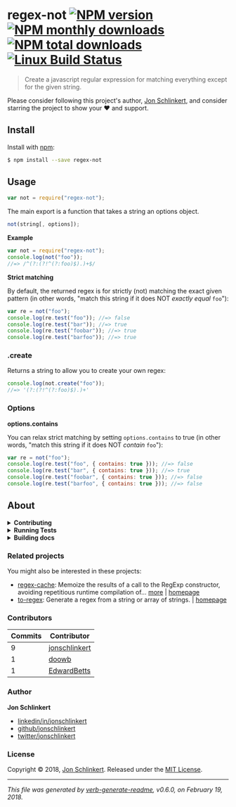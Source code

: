 # regex-not [![NPM version](https://img.shields.io/npm/v/regex-not.svg?style=flat)](https://www.npmjs.com/package/regex-not) [![NPM monthly downloads](https://img.shields.io/npm/dm/regex-not.svg?style=flat)](https://npmjs.org/package/regex-not) [![NPM total downloads](https://img.shields.io/npm/dt/regex-not.svg?style=flat)](https://npmjs.org/package/regex-not) [![Linux Build Status](https://img.shields.io/travis/jonschlinkert/regex-not.svg?style=flat&label=Travis)](https://travis-ci.org/jonschlinkert/regex-not)

> Create a javascript regular expression for matching everything except for the given string.

Please consider following this project's author, [Jon Schlinkert](https://github.com/jonschlinkert), and consider starring the project to show your :heart: and support.

## Install

Install with [npm](https://www.npmjs.com/):

```sh
$ npm install --save regex-not
```

## Usage

```js
var not = require("regex-not");
```

The main export is a function that takes a string an options object.

```js
not(string[, options]);
```

**Example**

```js
var not = require("regex-not");
console.log(not("foo"));
//=> /^(?:(?!^(?:foo)$).)+$/
```

**Strict matching**

By default, the returned regex is for strictly (not) matching the exact given pattern (in other words, "match this string if it does NOT _exactly equal_ `foo`"):

```js
var re = not("foo");
console.log(re.test("foo")); //=> false
console.log(re.test("bar")); //=> true
console.log(re.test("foobar")); //=> true
console.log(re.test("barfoo")); //=> true
```

### .create

Returns a string to allow you to create your own regex:

```js
console.log(not.create("foo"));
//=> '(?:(?!^(?:foo)$).)+'
```

### Options

**options.contains**

You can relax strict matching by setting `options.contains` to true (in other words, "match this string if it does NOT _contain_ `foo`"):

```js
var re = not("foo");
console.log(re.test("foo", { contains: true })); //=> false
console.log(re.test("bar", { contains: true })); //=> true
console.log(re.test("foobar", { contains: true })); //=> false
console.log(re.test("barfoo", { contains: true })); //=> false
```

## About

<details>
<summary><strong>Contributing</strong></summary>

Pull requests and stars are always welcome. For bugs and feature requests, [please create an issue](../../issues/new).

</details>

<details>
<summary><strong>Running Tests</strong></summary>

Running and reviewing unit tests is a great way to get familiarized with a library and its API. You can install dependencies and run tests with the following command:

```sh
$ npm install && npm test
```

</details>

<details>
<summary><strong>Building docs</strong></summary>

_(This project's readme.md is generated by [verb](https://github.com/verbose/verb-generate-readme), please don't edit the readme directly. Any changes to the readme must be made in the [.verb.md](.verb.md) readme template.)_

To generate the readme, run the following command:

```sh
$ npm install -g verbose/verb#dev verb-generate-readme && verb
```

</details>

### Related projects

You might also be interested in these projects:

- [regex-cache](https://www.npmjs.com/package/regex-cache): Memoize the results of a call to the RegExp constructor, avoiding repetitious runtime compilation of… [more](https://github.com/jonschlinkert/regex-cache) | [homepage](https://github.com/jonschlinkert/regex-cache "Memoize the results of a call to the RegExp constructor, avoiding repetitious runtime compilation of the same string and options, resulting in surprising performance improvements.")
- [to-regex](https://www.npmjs.com/package/to-regex): Generate a regex from a string or array of strings. | [homepage](https://github.com/jonschlinkert/to-regex "Generate a regex from a string or array of strings.")

### Contributors

| **Commits** | **Contributor**                                   |
| ----------- | ------------------------------------------------- |
| 9           | [jonschlinkert](https://github.com/jonschlinkert) |
| 1           | [doowb](https://github.com/doowb)                 |
| 1           | [EdwardBetts](https://github.com/EdwardBetts)     |

### Author

**Jon Schlinkert**

- [linkedin/in/jonschlinkert](https://linkedin.com/in/jonschlinkert)
- [github/jonschlinkert](https://github.com/jonschlinkert)
- [twitter/jonschlinkert](https://twitter.com/jonschlinkert)

### License

Copyright © 2018, [Jon Schlinkert](https://github.com/jonschlinkert).
Released under the [MIT License](LICENSE).

---

_This file was generated by [verb-generate-readme](https://github.com/verbose/verb-generate-readme), v0.6.0, on February 19, 2018._

